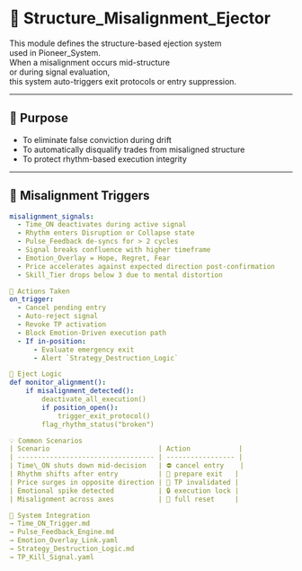 # 🧯 Structure_Misalignment_Ejector

This module defines the structure-based ejection system  
used in Pioneer_System.  
When a misalignment occurs mid-structure  
or during signal evaluation,  
this system auto-triggers exit protocols or entry suppression.

---

## 🎯 Purpose

- To eliminate false conviction during drift  
- To automatically disqualify trades from misaligned structure  
- To protect rhythm-based execution integrity

---

## 🧬 Misalignment Triggers

```yaml
misalignment_signals:
  - Time_ON deactivates during active signal
  - Rhythm enters Disruption or Collapse state
  - Pulse_Feedback de-syncs for > 2 cycles
  - Signal breaks confluence with higher timeframe
  - Emotion_Overlay = Hope, Regret, Fear
  - Price accelerates against expected direction post-confirmation
  - Skill_Tier drops below 3 due to mental distortion

🚫 Actions Taken
on_trigger:
  - Cancel pending entry
  - Auto-reject signal
  - Revoke TP activation
  - Block Emotion-Driven execution path
  - If in-position:
      - Evaluate emergency exit
      - Alert `Strategy_Destruction_Logic`

🧠 Eject Logic
def monitor_alignment():
    if misalignment_detected():
        deactivate_all_execution()
        if position_open():
            trigger_exit_protocol()
        flag_rhythm_status("broken")

💡 Common Scenarios
| Scenario                           | Action            |
| ---------------------------------- | ----------------- |
| Time\_ON shuts down mid-decision   | ⛔ cancel entry    |
| Rhythm shifts after entry          | 🔔 prepare exit   |
| Price surges in opposite direction | 🧯 TP invalidated |
| Emotional spike detected           | 🔒 execution lock |
| Misalignment across axes           | 🧹 full reset     |

🔗 System Integration
→ Time_ON_Trigger.md
→ Pulse_Feedback_Engine.md
→ Emotion_Overlay_Link.yaml
→ Strategy_Destruction_Logic.md
→ TP_Kill_Signal.yaml
